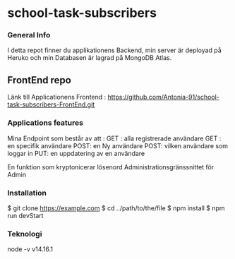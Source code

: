 # school-task-subscribers

### General Info

I detta repot finner du applikationens Backend, min server är deployad på Heruko och min Databasen är lagrad på MongoDB Atlas.

## FrontEnd repo

Länk till Applicationens Frontend : https://github.com/Antonia-91/school-task-subscribers-FrontEnd.git

### Applications features

Mina Endpoint som består av att :
GET : alla registrerade användare
GET : en specifik användare
POST: en Ny användare
POST: vilken användare som loggar in
PUT: en uppdatering av en användare

En funktion som kryptonicerar lösenord
Administrationsgränssnittet för Admin

### Installation

$ git clone https://example.com
$ cd ../path/to/the/file
$ npm install
$ npm run devStart

### Teknologi

node -v v14.16.1
